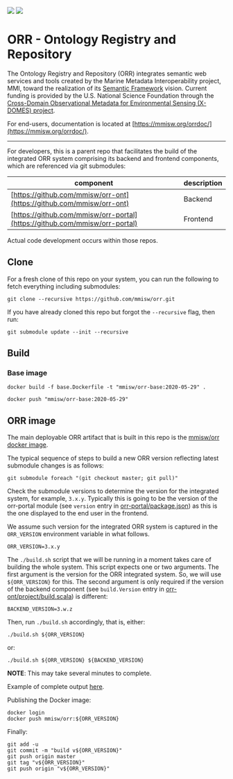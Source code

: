 [![](https://img.shields.io/docker/cloud/build/mmisw/orr)](https://hub.docker.com/r/mmisw/orr)
[![](https://img.shields.io/docker/cloud/automated/mmisw/orr)](https://hub.docker.com/r/mmisw/orr)

# ORR - Ontology Registry and Repository

The Ontology Registry and Repository (ORR) integrates semantic web services and tools
created by the Marine Metadata Interoperability project, MMI, toward the realization
of its [Semantic Framework](https://marinemetadata.org/semanticframework) vision.
Current funding is provided by the U.S. National Science Foundation through the
[Cross-Domain Observational Metadata for Environmental Sensing (X-DOMES) project](
https://www.earthcube.org/group/x-domes).

For end-users, documentation is located at
[https://mmisw.org/orrdoc/](https://mmisw.org/orrdoc/).

----

For developers, this is a parent repo that facilitates the build of the
integrated ORR system comprising its backend and frontend components,
which are referenced via git submodules:

| component | description |
|-----------|-------------|
| [https://github.com/mmisw/orr-ont](https://github.com/mmisw/orr-ont)       | Backend |
| [https://github.com/mmisw/orr-portal](https://github.com/mmisw/orr-portal) | Frontend |

Actual code development occurs within those repos.

## Clone

For a fresh clone of this repo on your system, you can run the following
to fetch everything including submodules:

```
git clone --recursive https://github.com/mmisw/orr.git
```

If you have already cloned this repo but forgot the `--recursive` flag,
then run:

```
git submodule update --init --recursive
```

## Build

### Base image

```
docker build -f base.Dockerfile -t "mmisw/orr-base:2020-05-29" .

docker push "mmisw/orr-base:2020-05-29"
```

## ORR image

The main deployable ORR artifact that is built in this repo is the
[mmisw/orr docker image](https://hub.docker.com/r/mmisw/orr).

The typical sequence of steps to build a new ORR version reflecting
latest submodule changes is as follows:

```
git submodule foreach "(git checkout master; git pull)"
```

Check the submodule versions to determine the version for the integrated system,
for example, `3.x.y`.  Typically this is going to be the version of the
orr-portal module (see `version` entry in [orr-portal/package.json](orr-portal/package.json))
as this is the one displayed to the end user in the frontend.

We assume such version for the integrated ORR system is captured in the
`ORR_VERSION` environment variable in what follows.

```
ORR_VERSION=3.x.y
```

The `./build.sh` script that we will be running in a moment takes care of
building the whole system. This script expects one or two arguments.
The first argument is the version for the ORR integrated system.
So, we will use `${ORR_VERSION}` for this.
The second argument is only required if the version of the backend
component (see `build.Version` entry in [orr-ont/project/build.scala](orr-ont/project/build.scala))
is different:

```
BACKEND_VERSION=3.w.z
```

Then, run `./build.sh` accordingly, that is, either:

```
./build.sh ${ORR_VERSION}
```

or:

```
./build.sh ${ORR_VERSION} ${BACKEND_VERSION}
```

**NOTE**: This may take several minutes to complete.

Example of complete output
[here](https://gist.github.com/carueda/980020ffa0662a11a3a129b8a1274a2f).

Publishing the Docker image:

```
docker login
docker push mmisw/orr:${ORR_VERSION}
```

Finally:

```
git add -u
git commit -m "build v${ORR_VERSION}"
git push origin master
git tag "v${ORR_VERSION}"
git push origin "v${ORR_VERSION}"
```
